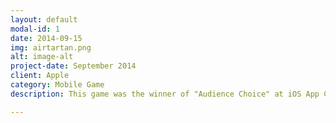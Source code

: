 ```yaml
---
layout: default
modal-id: 1
date: 2014-09-15
img: airtartan.png
alt: image-alt
project-date: September 2014
client: Apple
category: Mobile Game
description: This game was the winner of "Audience Choice" at iOS App Challenge at CMU. iOS App Challenge at CMU was hold by Apple Inc. between September 25 - 29 at Carnegie Mellon University. The game tells a story of Scotty on an adventure to several top tier schools around the country. What inspired us is our passion for our university and our love for Scotty. The game is more oriented to members of the CMU community. However, anyone that loves having fun should give it a try. There are three key features we are very proud of. 1) Motion control. Scotty goes the direction which the user tilt the device toward. 2) One-click share. The user can share their feelings about our app with his or her friends on social websites, without even leave our Game. It takes only a simple tap on the screen. 3) Physical engine. The collision and aviation system is built on real physical world, which makes more sense for users.

---
```

